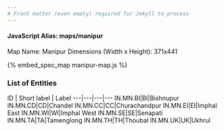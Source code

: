 ```yaml
---
# Front matter (even empty) required for Jekyll to process
---
```


#### JavaScript Alias: maps/manipur

Map Name: Manipur
Dimensions (Width x Height): 371x441




{% embed_spec_map manipur-map.js %}

### List of Entities

ID | Short label | Label
---|---|---|---
IN.MN.BI|BI|Bishnupur
IN.MN.CD|CD|Chandel
IN.MN.CC|CC|Churachandpur
IN.MN.EI|EI|Imphal East
IN.MN.WI|WI|Imphal West
IN.MN.SE|SE|Senapati
IN.MN.TA|TA|Tamenglong
IN.MN.TH|TH|Thoubal
IN.MN.UK|UK|Ukhrul